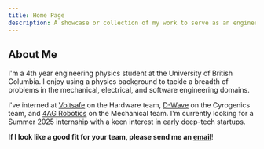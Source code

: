 ```yaml
---
title: Home Page
description: A showcase or collection of my work to serve as an engineering portfolio, personal blog, and networking tool.
---
```


## About Me
I'm a 4th year engineering physics student at the University of British Columbia. I enjoy using a physics background to tackle a breadth of problems in the mechanical, electrical, and software engineering domains.

I've interned at [Voltsafe](https://voltsafe.com/) on the Hardware team, [D-Wave](https://www.dwavesys.com/) on the Cyrogenics team, and [4AG Robotics](https://4ag.ai/) on the Mechanical team. I'm currently looking for a Summer 2025 internship with a keen interest in early deep-tech startups.

**If I look like a good fit for your team, please send me an [email](mailto:yoonhal@student.ubc.ca)**!